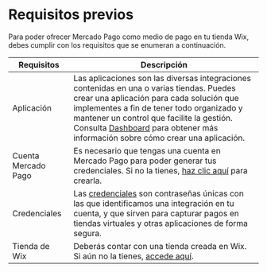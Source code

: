 # Requisitos previos

Para poder ofrecer Mercado Pago como medio de pago en tu tienda Wix, debes cumplir con los requisitos que se enumeran a continuación.

| Requisitos | Descripción |
|---|---|
| Aplicación | Las aplicaciones son las diversas integraciones contenidas en una o varias tiendas. Puedes crear una aplicación para cada solución que implementes a fin de tener todo organizado y mantener un control que facilite la gestión. Consulta [Dashboard](/developers/es/docs/wix/additional-content/dashboard/header) para obtener más información sobre cómo crear una aplicación. |
| Cuenta Mercado Pago | Es necesario que tengas una cuenta en Mercado Pago para poder generar tus credenciales. Si no la tienes, [haz clic aquí](https://www.mercadopago[FAKER][URL][DOMAIN]/hub/registration/landing) para crearla. |
| Credenciales	 | Las [credenciales](/developers/es/docs/wix/additional-content/credentials) son contraseñas únicas con las que identificamos una integración en tu cuenta, y que sirven para capturar pagos en tiendas virtuales y otras aplicaciones de forma segura. |
| Tienda de Wix | Deberás contar con una tienda creada en Wix. Si aún no la tienes, [accede aquí](https://es.wix.com/). |